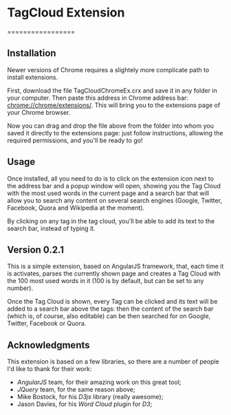 # TagCloud Extension
=================

## Installation

Newer versions of Chrome requires a slightely more complicate path to install extensions.

First, download the file TagCloudChromeEx.crx and save it in any folder in your computer. Then paste this address in Chrome address bar:
[chrome://chrome/extensions/](chrome://chrome/extensions/). This will bring you to the extensions page of your Chrome browser.

Now you can drag and drop the file above from the folder into whom you saved it directly to the extensions page: just follow instructions, allowing the required permissions, and you'll be ready to go!

## Usage

Once installed, all you need to do is to click on the extension icon next to the address bar and a popup window will open,
showing you the Tag Cloud with the most used words in the current page and a search bar that will allow you to search any
content on several search engines (Google, Twitter, Facebook, Quora and Wikipedia at the moment).

By clicking on any tag in the tag cloud, you'll be able to add its text to the search bar, instead of typing it.

## Version 0.2.1

This is a simple extension, based on AngularJS framework, that, each time it is activates, 
parses the currently shown page and creates a Tag Cloud with the 100 most used words in it (100 is by default, but can be set to any number).

Once the Tag Cloud is shown, every Tag can be clicked and its text will be added to a search bar above the tags: 
then the content of the search bar (which is, of course, also editable) can be then searched for on Google, Twitter, Facebook or Quora.

## Acknowledgments
This extension is based on a few libraries, so there are a number of people I'd like to thank for their work:

* *AngularJS* team, for their amazing work on this great tool;
* *JQuery* team, for the same reason above;
* Mike Bostock, for his *D3js* library (really awesome);
* Jason Davies, for his *Word Cloud* plugin for _D3_;